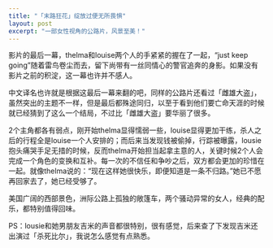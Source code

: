 ```yaml
---
title: "「末路狂花」绽放过便无所畏惧"
layout: post
excerpt: "一部女性视角的公路片，风景至美！"
---
```


影片的最后一幕，thelma和louise两个人的手紧紧的握在了一起，“just keep going”随着雷鸟卷尘而去，留下尚带有一丝同情心的警官追奔的身影。如果没有影片之前的积淀，这一幕也许并不感人。

中文译名也许就是根据这最后一幕来翻的吧，同样的公路片还看过「雌雄大盗」，虽然突出的主题不一样，但是最后都殊途同归，以至于看到他们要亡命天涯的时候就已经猜到了这么一个结局，不过比「雌雄大盗」要华丽了很多。

2个主角都各有弱点，刚开始thelma显得懦弱一些，louise显得更加干练，杀人之后的行程全是louise一个人安排的；而后来当发现钱被偷掉，行踪被曝露，lousie抱头痛哭手足无措的时候，反而thelma开始担当起拿主意的人，关键时候2个人会完成一个角色的变换和互补。每一次的不信任和争吵之后，双方都会更加的珍惜在一起。就像thelma说的：“现在这样她很快乐，即便知道是一条不归路。”她已不愿再回家去了，她已经受够了。

美国广阔的西部景色，洲际公路上孤独的敞篷车，两个骚动异常的女人，经典的配乐，都特别值得回味。

PS：lousie和她男朋友吉米的声音都很特别，很有感觉，后来查了下发现吉米还出演过「杀死比尔」，我说怎么感觉有点熟悉。
